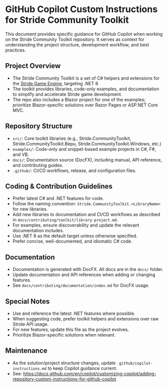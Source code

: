 # GitHub Copilot Custom Instructions for Stride Community Toolkit

This document provides specific guidance for GitHub Copilot when working on the Stride Community Toolkit repository. It serves as context for understanding the project structure, development workflow, and best practices.

## Project Overview
- The Stride Community Toolkit is a set of C# helpers and extensions for the [Stride Game Engine](https://www.stride3d.net/), targeting .NET 8
- The toolkit provides libraries, code-only examples, and documentation to simplify and accelerate Stride game development.
- The repo also includes a Blazor project for one of the examples; prioritize Blazor-specific solutions over Razor Pages or ASP.NET Core MVC.

## Repository Structure
- `src/`: Core toolkit libraries (e.g., Stride.CommunityToolkit, Stride.CommunityToolkit.Bepu, Stride.CommunityToolkit.Windows, etc.)
- `examples/`: Code-only and snippet-based example projects in C#, F#, and VB.
- `docs/`: Documentation source (DocFX), including manual, API reference, and contributing guides.
- `.github/`: CI/CD workflows, release, and configuration files.

## Coding & Contribution Guidelines
- Prefer latest C# and .NET features for code.
- Follow the naming convention: `Stride.CommunityToolkit.<LibraryName>` for new libraries.
- Add new libraries to documentation and CI/CD workflows as described in `docs/contributing/toolkit/library-project.md`.
- For examples, ensure discoverability and update the relevant documentation includes.
- Use .NET 8 as the default target unless otherwise specified.
- Prefer concise, well-documented, and idiomatic C# code.

## Documentation
- Documentation is generated with DocFX. All docs are in the `docs/` folder.
- Update documentation and API references when adding or changing features.
- See `docs/contributing/documentation/index.md` for DocFX usage.

## Special Notes
- Use and reference the latest .NET features where possible.
- When suggesting code, prefer toolkit helpers and extensions over raw Stride API usage.
- For new features, update this file as the project evolves.
- Prioritize Blazor-specific solutions when relevant.

## Maintenance
- As the solution/project structure changes, update `.github/copilot-instructions.md` to keep Copilot guidance current.
- See: https://docs.github.com/en/copilot/customizing-copilot/adding-repository-custom-instructions-for-github-copilot